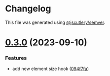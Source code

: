 # Changelog

This file was generated using [@jscutlery/semver](https://github.com/jscutlery/semver).

# [0.3.0](https://github.com/CodificationOrg/cutwater-react/compare/v0.2.6...v0.3.0) (2023-09-10)


### Features

* add new element size hook ([094f7fa](https://github.com/CodificationOrg/cutwater-react/commit/094f7fa9dfe9ee0a1a6c9146fcc63b4e585e1454))
